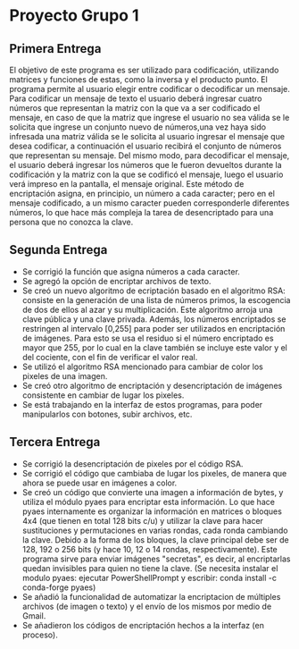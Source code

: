 # Proyecto Grupo 1
## Primera Entrega
El objetivo de este programa es ser utilizado para codificación, utilizando matrices y funciones de estas, como la inversa y el producto punto. 
El programa permite al usuario elegir entre codificar o decodificar un mensaje. Para codificar un mensaje de texto el usuario deberá ingresar cuatro números que representan la matriz con la que va a ser codificado el mensaje, en caso de que la matriz que ingrese el usuario no sea válida se le solicita que ingrese un conjunto nuevo de números,una vez haya sido infresada una matriz válida se le solicita al usuario ingresar el mensaje que desea codificar, a continuación el usuario recibirá el conjunto de números que representan su mensaje. Del mismo modo, para decodificar el mensaje, el usuario deberá ingresar los números que le fueron devueltos durante la codificación y la matriz con la que se codificó el mensaje, luego el usuario verá impreso en la pantalla, el mensaje original.
Este método de encriptación asigna, en principio, un número a cada caracter; pero en el mensaje codificado, a un mismo caracter pueden corresponderle diferentes números, lo que hace más compleja la tarea de desencriptado para una persona que no conozca la clave. 

## Segunda Entrega
- Se corrigió la función que asigna números a cada caracter.
- Se agregó la opción de encriptar archivos de texto.
- Se creó un nuevo algoritmo de ecriptación basado en el algoritmo RSA: consiste en la generación de una lista de números primos, la escogencia de dos de ellos al azar y su multiplicación. Este algoritmo arroja una clave pública y una clave privada. Además, los números encriptados se restringen al intervalo [0,255] para poder ser utilizados en encriptación de imágenes. Para esto se usa el residuo si el número encriptado es mayor que 255, por lo cual en la clave también se incluye este valor y el del cociente, con el fin de verificar el valor real.
- Se utilizó el algoritmo RSA mencionado para cambiar de color los pixeles de una imagen.
- Se creó otro algoritmo de encriptación y desencriptación de imágenes consistente en cambiar de lugar los pixeles.
- Se está trabajando en la interfaz de estos programas, para poder manipularlos con botones, subir archivos, etc.

## Tercera Entrega
- Se corrigió la desencriptación de pixeles por el código RSA.
- Se corrigió el código que cambiaba de lugar los pixeles, de manera que ahora se puede usar en imágenes a color.
- Se creó un código que convierte una imagen a información de bytes, y utiliza el módulo pyaes para encriptar esta información. Lo que hace pyaes internamente es organizar la información en matrices o bloques 4x4 (que tienen en total 128 bits c/u) y utilizar la clave para hacer sustituciones y permutaciones en varias rondas, cada ronda cambiando la clave. Debido a la forma de los bloques, la clave principal debe ser de 128, 192 o 256 bits (y hace 10, 12 o 14 rondas, respectivamente). Este programa sirve para enviar imágenes "secretas", es decir, al encriptarlas quedan invisibles para quien no tiene la clave. (Se necesita instalar el modulo pyaes: ejecutar PowerShellPrompt y escribir: conda install -c conda-forge pyaes)
- Se añadió la funcionalidad de automatizar la encriptacion de múltiples archivos (de imagen o texto) y el envío de los mismos por medio de Gmail.
- Se añadieron los códigos de encriptación hechos a la interfaz (en proceso).
